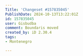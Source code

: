 ```yaml
---
Title: 'Changeset #157835045'
PublishDate: 2024-10-13T13:22:01Z
id: 157835045
user: Gisbudba
comment: Boundaris moved
created_by: iD 2.30.4
tags:
- Montenegro

---
```

